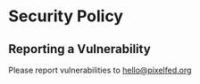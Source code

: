 # Security Policy

## Reporting a Vulnerability

Please report vulnerabilities to hello@pixelfed.org
